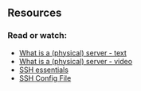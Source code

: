 ## Resources
### Read or watch:
* <a href= "https://en.wikipedia.org/wiki/Server_%28computing%29#Hardware_requirement">What is a (physical) server - text</a>
* <a href = "https://www.youtube.com/watch?v=B1ANfsDyjeA">What is a (physical) server - video</a>
* <a href = "https://www.digitalocean.com/community/tutorials/ssh-essentials-working-with-ssh-servers-clients-and-keys">SSH essentials</a>
* <a href="https://www.ssh.com/academy/ssh/config">SSH Config File<a/>


